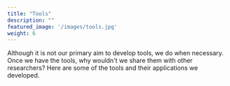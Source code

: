 ```yaml
---
title: "Tools"
description: ""
featured_image: '/images/tools.jpg'
weight: 6
---
```


Although it is not our primary aim to develop tools, we do when necessary. Once we have the tools, why wouldn't we share them with other researchers? Here are some of the tools and their applications we developed.